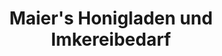 ---
title: "Maier's Honigladen und Imkereibedarf"
url: /weiden-i-d-opf/maiers-honigladen-und-imkereibedarf/
shop: Imkerei
---
